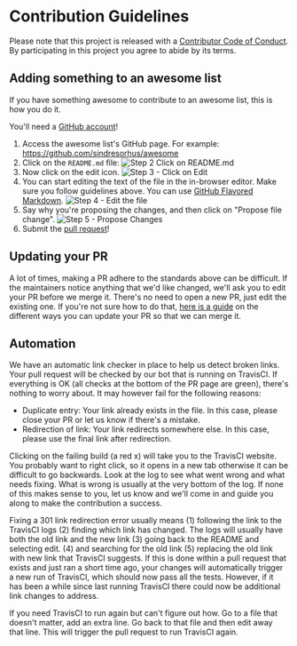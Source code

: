 # Contribution Guidelines

Please note that this project is released with a
[Contributor Code of Conduct](code-of-conduct.md). By participating in this
project you agree to abide by its terms.

## Adding something to an awesome list

If you have something awesome to contribute to an awesome list, this is how you do it.

You'll need a [GitHub account](https://github.com/join)!

1. Access the awesome list's GitHub page. For example: https://github.com/sindresorhus/awesome
2. Click on the `README.md` file: ![Step 2 Click on README.md](https://cloud.githubusercontent.com/assets/170270/9402920/53a7e3ea-480c-11e5-9d81-aecf64be55eb.png)
3. Now click on the edit icon. ![Step 3 - Click on Edit](https://cloud.githubusercontent.com/assets/170270/9402927/6506af22-480c-11e5-8c18-7ea823530099.png)
4. You can start editing the text of the file in the in-browser editor. Make sure you follow guidelines above. You can use [GitHub Flavored Markdown](https://help.github.com/articles/github-flavored-markdown/). ![Step 4 - Edit the file](https://cloud.githubusercontent.com/assets/170270/9402932/7301c3a0-480c-11e5-81f5-7e343b71674f.png)
5. Say why you're proposing the changes, and then click on "Propose file change". ![Step 5 - Propose Changes](https://cloud.githubusercontent.com/assets/170270/9402937/7dd0652a-480c-11e5-9138-bd14244593d5.png)
6. Submit the [pull request](https://help.github.com/articles/using-pull-requests/)!

## Updating your PR

A lot of times, making a PR adhere to the standards above can be difficult.
If the maintainers notice anything that we'd like changed, we'll ask you to
edit your PR before we merge it. There's no need to open a new PR, just edit
the existing one. If you're not sure how to do that,
[here is a guide](https://github.com/RichardLitt/knowledge/blob/master/github/amending-a-commit-guide.md)
on the different ways you can update your PR so that we can merge it.

## Automation

We have an automatic link checker in place to help us detect broken links.
Your pull request will be checked by our bot that is running on TravisCI.
If everything is OK (all checks at the bottom of the PR page are green), there's nothing
to worry about.
It may however fail for the following reasons:

* Duplicate entry: Your link already exists in the file. In this case, please close your
  PR or let us know if there's a mistake.
* Redirection of link: Your link redirects somewhere else. In  this case, please use the
  final link after redirection.

Clicking on the failing build (a red x) will take you to the TravisCI website. 
You probably want to right click, so it opens in a new tab otherwise it can be difficult to go backwards.
Look at the log to see what went wrong and what needs fixing. What is wrong is usually at the very bottom of the log.
If none of this makes sense to you, let us know and we'll come in and guide you along to
make the contribution a success.

Fixing a 301 link redirection error usually means (1) following the link to the TravisCI logs 
(2) finding which link has changed. The logs will usually have both the old link and the new link 
(3) going back to the README and selecting edit. (4) and searching for the old link 
(5) replacing the old link with new link that TravisCI suggests. 
If this is done within a pull request that exists and just ran a short time ago, 
your changes will automatically trigger a new run of TravisCI, which should now pass all the tests.
However, if it has been a while since last running TravisCI there could now be additional link changes to address.

If you need TravisCI to run again but can't figure out how. Go to a file that doesn't matter, add an extra line. 
Go back to that file and then edit away that line. This will trigger the pull request to run TravisCI again.
